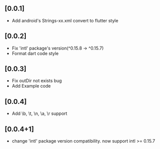 ## [0.0.1]

* Add android's Strings-xx.xml convert to flutter style

## [0.0.2]

* Fix 'intl' package's version(^0.15.8 -> ^0.15.7)
* Format dart code style

## [0.0.3]

* Fix outDir not exists bug
* Add Example code

## [0.0.4]

* Add \b, \t, \n, \a, \r support

## [0.0.4+1]

* change 'intl' package version compatibility. now support intl >= 0.15.7